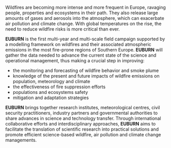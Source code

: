 Wildfires are becoming more intense and more frequent in Europe, ravaging people, properties and ecosystems in their path. They also release large amounts of gases and aerosols into the atmosphere, which can exacerbate air pollution and climate change. With global temperatures on the rise, the need to reduce wildfire risks is more critical than ever.

**EUBURN** is the first multi-year and multi-scale field campaign supported by a modelling framework on wildfires and their associated atmospheric emissions in the most fire-prone regions of Southern Europe. **EUBURN** will gather the data needed to advance the current state of the science and operational management, thus making a crucial step in improving: 
- the monitoring and forecasting of wildfire behavior and smoke plume
- knowledge of the present and future impacts of wildfire emissions on population, meteorology and climate
- the effectiveness of fire suppression efforts
- populations and ecosystems safety
- mitigation and adaptation strategies
      
**EUBURN** brings together research institutes, meteorological centres, civil security practitioners, industry partners and governmental authorities to share advances in science and technology transfer. Through international collaborative efforts and interdisciplinary approaches, **EUBURN** aims to facilitate the translation of scientific research into practical solutions and promote efficient science-based wildfire, air pollution and climate change managements.
